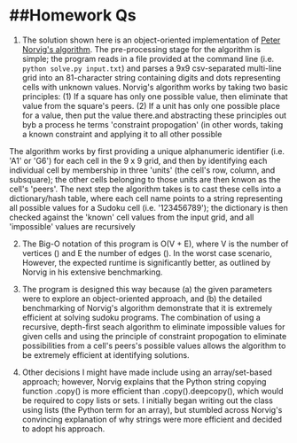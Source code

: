 ##Homework Qs
===========

1. The solution shown here is an object-oriented implementation of <a href="http://norvig.com/sudoku.html">Peter Norvig's algorithm</a>. The pre-processing stage for the algorithm is simple; the program reads in a file provided at the command line (i.e. `python solve.py input.txt`) and parses a 9x9 csv-separated multi-line grid into an 81-character string containing digits and dots representing cells with unknown values. Norvig's algorithm works by taking two basic principles:
    (1) If a square has only one possible value, then eliminate that value from the square's peers.
    (2) If a unit has only one possible place for a value, then put the value there.and abstracting these principles out byb a process he terms 'constraint propogation' (in other words, taking a known constraint and applying it to all other possible 

The algorithm works by first providing a unique alphanumeric identifier (i.e. 'A1' or 'G6') for each cell in the 9 x 9 grid, and then by identifying each individual cell by membership in three 'units' (the cell's row, column, and subsquare); the other cells belonging to those units are then knwon as the cell's 'peers'. The next step the algorithm takes is to cast these cells into a dictionary/hash table, where each cell name points to a string representing all possible values for a Sudoku cell (i.e. '123456789'); the dictionary is then checked against the 'known' cell values from the input grid, and all 'impossible' values are recursively 


2. The Big-O notation of this program is O(V + E), where V is the number of vertices () and E the number of edges (). In the worst case scenario,   However, the expected runtime is significantly better, as outlined by Norvig in his extensive benchmarking. 

3. The program is designed this way because (a) the given parameters were to explore an object-oriented approach, and (b) the detailed benchmarking of Norvig's algorithm demonstrate that it is extremely efficient at solving sudoku programs. The combination of using a recursive, depth-first seach algorithm to eliminate impossible values for given cells and using the principle of constraint propogation to eliminate possibilities from a cell's peers's possible values allows the algorithm to be extremely efficient at identifying solutions. 
4. Other decisions I might have made include using an array/set-based approach; however, Norvig explains that the Python string copying function .copy() is more efficient than .copy().deepcopy(), which would be required to copy lists or sets. I initially began writing out the class using lists (the Python term for an array), but stumbled across Norvig's convincing explanation of why strings were more efficient and decided to adopt his approach.

